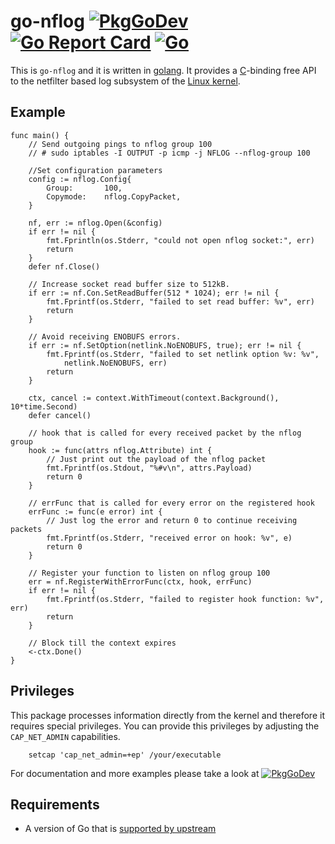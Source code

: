 go-nflog [![PkgGoDev](https://pkg.go.dev/badge/github.com/florianl/go-nflog/v2)](https://pkg.go.dev/github.com/florianl/go-nflog/v2) [![Go Report Card](https://goreportcard.com/badge/github.com/florianl/go-nflog/v2)](https://goreportcard.com/report/github.com/florianl/go-nflog/v2) [![Go](https://github.com/florianl/go-nflog/actions/workflows/go.yml/badge.svg)](https://github.com/florianl/go-nflog/actions/workflows/go.yml)
============

This is `go-nflog` and it is written in [golang](https://golang.org/). It provides a [C](https://en.wikipedia.org/wiki/C_(programming_language))-binding free API to the netfilter based log subsystem of the [Linux kernel](https://www.kernel.org).

## Example

```golang
func main() {
	// Send outgoing pings to nflog group 100
	// # sudo iptables -I OUTPUT -p icmp -j NFLOG --nflog-group 100

	//Set configuration parameters
	config := nflog.Config{
		Group:       100,
		Copymode:    nflog.CopyPacket,
	}

	nf, err := nflog.Open(&config)
	if err != nil {
		fmt.Fprintln(os.Stderr, "could not open nflog socket:", err)
		return
	}
	defer nf.Close()

	// Increase socket read buffer size to 512kB.
	if err := nf.Con.SetReadBuffer(512 * 1024); err != nil {
		fmt.Fprintf(os.Stderr, "failed to set read buffer: %v", err)
		return
	}

	// Avoid receiving ENOBUFS errors.
	if err := nf.SetOption(netlink.NoENOBUFS, true); err != nil {
		fmt.Fprintf(os.Stderr, "failed to set netlink option %v: %v",
			netlink.NoENOBUFS, err)
		return
	}

	ctx, cancel := context.WithTimeout(context.Background(), 10*time.Second)
	defer cancel()

	// hook that is called for every received packet by the nflog group
	hook := func(attrs nflog.Attribute) int {
		// Just print out the payload of the nflog packet
		fmt.Fprintf(os.Stdout, "%#v\n", attrs.Payload)
		return 0
	}

	// errFunc that is called for every error on the registered hook
	errFunc := func(e error) int {
		// Just log the error and return 0 to continue receiving packets
		fmt.Fprintf(os.Stderr, "received error on hook: %v", e)
		return 0
	}

	// Register your function to listen on nflog group 100
	err = nf.RegisterWithErrorFunc(ctx, hook, errFunc)
	if err != nil {
		fmt.Fprintf(os.Stderr, "failed to register hook function: %v", err)
		return
	}

	// Block till the context expires
	<-ctx.Done()
}
```

## Privileges

This package processes information directly from the kernel and therefore it requires special privileges. You
can provide this privileges by adjusting the `CAP_NET_ADMIN` capabilities.
```
	setcap 'cap_net_admin=+ep' /your/executable
```

For documentation and more examples please take a look at [![PkgGoDev](https://pkg.go.dev/badge/github.com/florianl/go-nflog)](https://pkg.go.dev/github.com/florianl/go-nflog)

## Requirements

* A version of Go that is [supported by upstream](https://golang.org/doc/devel/release.html#policy)
